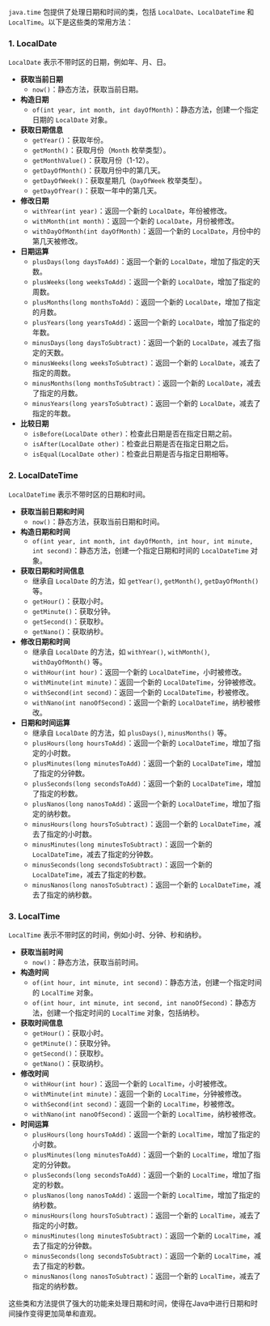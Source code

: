 `java.time` 包提供了处理日期和时间的类，包括 `LocalDate`、`LocalDateTime` 和 `LocalTime`。以下是这些类的常用方法：

### 1. LocalDate
`LocalDate` 表示不带时区的日期，例如年、月、日。

- **获取当前日期**
  - `now()`：静态方法，获取当前日期。
- **构造日期**
  - `of(int year, int month, int dayOfMonth)`：静态方法，创建一个指定日期的 `LocalDate` 对象。
- **获取日期信息**
  - `getYear()`：获取年份。
  - `getMonth()`：获取月份（`Month` 枚举类型）。
  - `getMonthValue()`：获取月份（1-12）。
  - `getDayOfMonth()`：获取月份中的第几天。
  - `getDayOfWeek()`：获取星期几（`DayOfWeek` 枚举类型）。
  - `getDayOfYear()`：获取一年中的第几天。
- **修改日期**
  - `withYear(int year)`：返回一个新的 `LocalDate`，年份被修改。
  - `withMonth(int month)`：返回一个新的 `LocalDate`，月份被修改。
  - `withDayOfMonth(int dayOfMonth)`：返回一个新的 `LocalDate`，月份中的第几天被修改。
- **日期运算**
  - `plusDays(long daysToAdd)`：返回一个新的 `LocalDate`，增加了指定的天数。
  - `plusWeeks(long weeksToAdd)`：返回一个新的 `LocalDate`，增加了指定的周数。
  - `plusMonths(long monthsToAdd)`：返回一个新的 `LocalDate`，增加了指定的月数。
  - `plusYears(long yearsToAdd)`：返回一个新的 `LocalDate`，增加了指定的年数。
  - `minusDays(long daysToSubtract)`：返回一个新的 `LocalDate`，减去了指定的天数。
  - `minusWeeks(long weeksToSubtract)`：返回一个新的 `LocalDate`，减去了指定的周数。
  - `minusMonths(long monthsToSubtract)`：返回一个新的 `LocalDate`，减去了指定的月数。
  - `minusYears(long yearsToSubtract)`：返回一个新的 `LocalDate`，减去了指定的年数。
- **比较日期**
  - `isBefore(LocalDate other)`：检查此日期是否在指定日期之前。
  - `isAfter(LocalDate other)`：检查此日期是否在指定日期之后。
  - `isEqual(LocalDate other)`：检查此日期是否与指定日期相等。

### 2. LocalDateTime
`LocalDateTime` 表示不带时区的日期和时间。

- **获取当前日期和时间**
  - `now()`：静态方法，获取当前日期和时间。
- **构造日期和时间**
  - `of(int year, int month, int dayOfMonth, int hour, int minute, int second)`：静态方法，创建一个指定日期和时间的 `LocalDateTime` 对象。
- **获取日期和时间信息**
  - 继承自 `LocalDate` 的方法，如 `getYear()`, `getMonth()`, `getDayOfMonth()` 等。
  - `getHour()`：获取小时。
  - `getMinute()`：获取分钟。
  - `getSecond()`：获取秒。
  - `getNano()`：获取纳秒。
- **修改日期和时间**
  - 继承自 `LocalDate` 的方法，如 `withYear()`, `withMonth()`, `withDayOfMonth()` 等。
  - `withHour(int hour)`：返回一个新的 `LocalDateTime`，小时被修改。
  - `withMinute(int minute)`：返回一个新的 `LocalDateTime`，分钟被修改。
  - `withSecond(int second)`：返回一个新的 `LocalDateTime`，秒被修改。
  - `withNano(int nanoOfSecond)`：返回一个新的 `LocalDateTime`，纳秒被修改。
- **日期和时间运算**
  - 继承自 `LocalDate` 的方法，如 `plusDays()`, `minusMonths()` 等。
  - `plusHours(long hoursToAdd)`：返回一个新的 `LocalDateTime`，增加了指定的小时数。
  - `plusMinutes(long minutesToAdd)`：返回一个新的 `LocalDateTime`，增加了指定的分钟数。
  - `plusSeconds(long secondsToAdd)`：返回一个新的 `LocalDateTime`，增加了指定的秒数。
  - `plusNanos(long nanosToAdd)`：返回一个新的 `LocalDateTime`，增加了指定的纳秒数。
  - `minusHours(long hoursToSubtract)`：返回一个新的 `LocalDateTime`，减去了指定的小时数。
  - `minusMinutes(long minutesToSubtract)`：返回一个新的 `LocalDateTime`，减去了指定的分钟数。
  - `minusSeconds(long secondsToSubtract)`：返回一个新的 `LocalDateTime`，减去了指定的秒数。
  - `minusNanos(long nanosToSubtract)`：返回一个新的 `LocalDateTime`，减去了指定的纳秒数。

### 3. LocalTime
`LocalTime` 表示不带时区的时间，例如小时、分钟、秒和纳秒。

- **获取当前时间**
  - `now()`：静态方法，获取当前时间。
- **构造时间**
  - `of(int hour, int minute, int second)`：静态方法，创建一个指定时间的 `LocalTime` 对象。
  - `of(int hour, int minute, int second, int nanoOfSecond)`：静态方法，创建一个指定时间的 `LocalTime` 对象，包括纳秒。
- **获取时间信息**
  - `getHour()`：获取小时。
  - `getMinute()`：获取分钟。
  - `getSecond()`：获取秒。
  - `getNano()`：获取纳秒。
- **修改时间**
  - `withHour(int hour)`：返回一个新的 `LocalTime`，小时被修改。
  - `withMinute(int minute)`：返回一个新的 `LocalTime`，分钟被修改。
  - `withSecond(int second)`：返回一个新的 `LocalTime`，秒被修改。
  - `withNano(int nanoOfSecond)`：返回一个新的 `LocalTime`，纳秒被修改。
- **时间运算**
  - `plusHours(long hoursToAdd)`：返回一个新的 `LocalTime`，增加了指定的小时数。
  - `plusMinutes(long minutesToAdd)`：返回一个新的 `LocalTime`，增加了指定的分钟数。
  - `plusSeconds(long secondsToAdd)`：返回一个新的 `LocalTime`，增加了指定的秒数。
  - `plusNanos(long nanosToAdd)`：返回一个新的 `LocalTime`，增加了指定的纳秒数。
  - `minusHours(long hoursToSubtract)`：返回一个新的 `LocalTime`，减去了指定的小时数。
  - `minusMinutes(long minutesToSubtract)`：返回一个新的 `LocalTime`，减去了指定的分钟数。
  - `minusSeconds(long secondsToSubtract)`：返回一个新的 `LocalTime`，减去了指定的秒数。
  - `minusNanos(long nanosToSubtract)`：返回一个新的 `LocalTime`，减去了指定的纳秒数。

这些类和方法提供了强大的功能来处理日期和时间，使得在Java中进行日期和时间操作变得更加简单和直观。